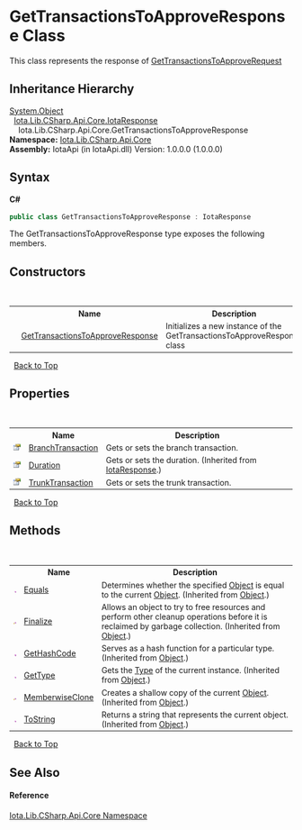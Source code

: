 # GetTransactionsToApproveResponse Class
 

This class represents the response of <a href="T_Iota_Lib_CSharp_Api_Core_GetTransactionsToApproveRequest">GetTransactionsToApproveRequest</a>


## Inheritance Hierarchy
<a href="http://msdn2.microsoft.com/en-us/library/e5kfa45b" target="_blank">System.Object</a><br />&nbsp;&nbsp;<a href="T_Iota_Lib_CSharp_Api_Core_IotaResponse">Iota.Lib.CSharp.Api.Core.IotaResponse</a><br />&nbsp;&nbsp;&nbsp;&nbsp;Iota.Lib.CSharp.Api.Core.GetTransactionsToApproveResponse<br />
**Namespace:**&nbsp;<a href="N_Iota_Lib_CSharp_Api_Core">Iota.Lib.CSharp.Api.Core</a><br />**Assembly:**&nbsp;IotaApi (in IotaApi.dll) Version: 1.0.0.0 (1.0.0.0)

## Syntax

**C#**<br />
``` C#
public class GetTransactionsToApproveResponse : IotaResponse
```

The GetTransactionsToApproveResponse type exposes the following members.


## Constructors
&nbsp;<table><tr><th></th><th>Name</th><th>Description</th></tr><tr><td>![Public method](media/pubmethod.gif "Public method")</td><td><a href="M_Iota_Lib_CSharp_Api_Core_GetTransactionsToApproveResponse__ctor">GetTransactionsToApproveResponse</a></td><td>
Initializes a new instance of the GetTransactionsToApproveResponse class</td></tr></table>&nbsp;
<a href="#gettransactionstoapproveresponse-class">Back to Top</a>

## Properties
&nbsp;<table><tr><th></th><th>Name</th><th>Description</th></tr><tr><td>![Public property](media/pubproperty.gif "Public property")</td><td><a href="P_Iota_Lib_CSharp_Api_Core_GetTransactionsToApproveResponse_BranchTransaction">BranchTransaction</a></td><td>
Gets or sets the branch transaction.</td></tr><tr><td>![Public property](media/pubproperty.gif "Public property")</td><td><a href="P_Iota_Lib_CSharp_Api_Core_IotaResponse_Duration">Duration</a></td><td>
Gets or sets the duration.
 (Inherited from <a href="T_Iota_Lib_CSharp_Api_Core_IotaResponse">IotaResponse</a>.)</td></tr><tr><td>![Public property](media/pubproperty.gif "Public property")</td><td><a href="P_Iota_Lib_CSharp_Api_Core_GetTransactionsToApproveResponse_TrunkTransaction">TrunkTransaction</a></td><td>
Gets or sets the trunk transaction.</td></tr></table>&nbsp;
<a href="#gettransactionstoapproveresponse-class">Back to Top</a>

## Methods
&nbsp;<table><tr><th></th><th>Name</th><th>Description</th></tr><tr><td>![Public method](media/pubmethod.gif "Public method")</td><td><a href="http://msdn2.microsoft.com/en-us/library/bsc2ak47" target="_blank">Equals</a></td><td>
Determines whether the specified <a href="http://msdn2.microsoft.com/en-us/library/e5kfa45b" target="_blank">Object</a> is equal to the current <a href="http://msdn2.microsoft.com/en-us/library/e5kfa45b" target="_blank">Object</a>.
 (Inherited from <a href="http://msdn2.microsoft.com/en-us/library/e5kfa45b" target="_blank">Object</a>.)</td></tr><tr><td>![Protected method](media/protmethod.gif "Protected method")</td><td><a href="http://msdn2.microsoft.com/en-us/library/4k87zsw7" target="_blank">Finalize</a></td><td>
Allows an object to try to free resources and perform other cleanup operations before it is reclaimed by garbage collection.
 (Inherited from <a href="http://msdn2.microsoft.com/en-us/library/e5kfa45b" target="_blank">Object</a>.)</td></tr><tr><td>![Public method](media/pubmethod.gif "Public method")</td><td><a href="http://msdn2.microsoft.com/en-us/library/zdee4b3y" target="_blank">GetHashCode</a></td><td>
Serves as a hash function for a particular type.
 (Inherited from <a href="http://msdn2.microsoft.com/en-us/library/e5kfa45b" target="_blank">Object</a>.)</td></tr><tr><td>![Public method](media/pubmethod.gif "Public method")</td><td><a href="http://msdn2.microsoft.com/en-us/library/dfwy45w9" target="_blank">GetType</a></td><td>
Gets the <a href="http://msdn2.microsoft.com/en-us/library/42892f65" target="_blank">Type</a> of the current instance.
 (Inherited from <a href="http://msdn2.microsoft.com/en-us/library/e5kfa45b" target="_blank">Object</a>.)</td></tr><tr><td>![Protected method](media/protmethod.gif "Protected method")</td><td><a href="http://msdn2.microsoft.com/en-us/library/57ctke0a" target="_blank">MemberwiseClone</a></td><td>
Creates a shallow copy of the current <a href="http://msdn2.microsoft.com/en-us/library/e5kfa45b" target="_blank">Object</a>.
 (Inherited from <a href="http://msdn2.microsoft.com/en-us/library/e5kfa45b" target="_blank">Object</a>.)</td></tr><tr><td>![Public method](media/pubmethod.gif "Public method")</td><td><a href="http://msdn2.microsoft.com/en-us/library/7bxwbwt2" target="_blank">ToString</a></td><td>
Returns a string that represents the current object.
 (Inherited from <a href="http://msdn2.microsoft.com/en-us/library/e5kfa45b" target="_blank">Object</a>.)</td></tr></table>&nbsp;
<a href="#gettransactionstoapproveresponse-class">Back to Top</a>

## See Also


#### Reference
<a href="N_Iota_Lib_CSharp_Api_Core">Iota.Lib.CSharp.Api.Core Namespace</a><br />
